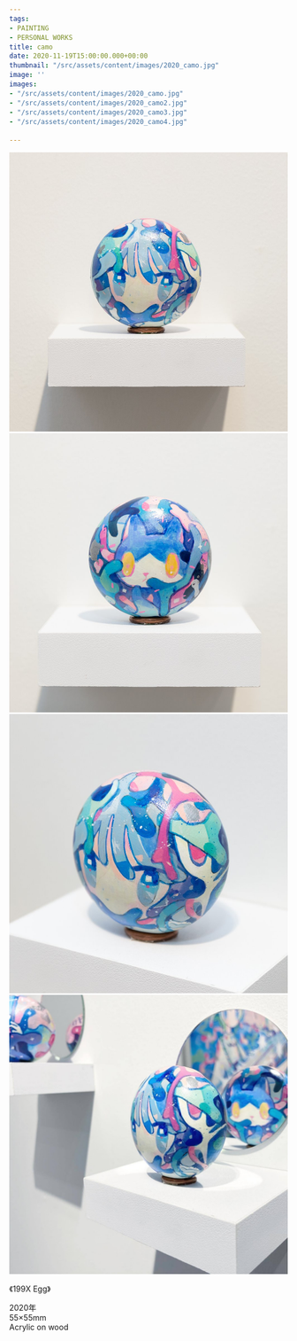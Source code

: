 ```yaml
---
tags:
- PAINTING
- PERSONAL WORKS
title: camo
date: 2020-11-19T15:00:00.000+00:00
thumbnail: "/src/assets/content/images/2020_camo.jpg"
image: ''
images:
- "/src/assets/content/images/2020_camo.jpg"
- "/src/assets/content/images/2020_camo2.jpg"
- "/src/assets/content/images/2020_camo3.jpg"
- "/src/assets/content/images/2020_camo4.jpg"

---
```

![](/src/assets/content/images/2020_camo.jpg)![](/src/assets/content/images/2020_camo2.jpg)![](/src/assets/content/images/2020_camo3.jpg)![](/src/assets/content/images/2020_camo4.jpg)

《199X Egg》

2020年  
55×55mm  
Acrylic on wood